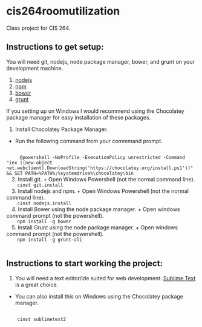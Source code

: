 cis264roomutilization
=====================

Class project for CIS 264.

Instructions to get setup:
--------------------------

You will need git, nodejs, node package manager, bower, and grunt on your development machine.

1. [nodejs](http://nodejs.org/)
2. [npm](https://npmjs.org/doc/README.html)
3. [bower](http://bower.io/)
4. [grunt](http://gruntjs.com/getting-started)

If you setting up on Windows I would recommend using the Chocolatey package manager for easy installation of these packages.

1. Install Chocolatey Package Manager. 
  + Run the following command from your commmand prompt.

  <code>
     @powershell -NoProfile -ExecutionPolicy unrestricted -Command "iex ((new-object net.webclient).DownloadString('https://chocolatey.org/install.ps1'))" && SET PATH=%PATH%;%systemdrive%\chocolatey\bin
  </code>
2. Install git.
  + Open Windows Powershell (not the normal command line).

  <code>
    cinst git.install
  </code>
3. Install nodejs and npm.
  + Open Windows Powershell (not the normal command line).

  <code>
    cinst nodejs.install
  </code>
4. Install Bower using the node package manager.
  + Open windows command prompt (not the powershell).

  <code>
    npm install -g bower
  </code>
5. Install Grunt using the node package manager.
  + Open windows command prompt (not the powershell).

  <code>
    npm install -g grunt-cli
  </code>


Instructions to start working the project:
------------------------------------------

1. You will need a text editor/ide suited for web development. [Sublime Text](http://www.sublimetext.com/) is a great choice.
  + You can also install this on Windows using the Chocolatey package manager.

  <code>
    cinst sublimetext2
  </code>